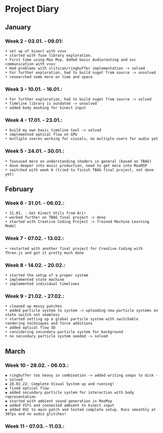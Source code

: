 # Project Diary

## January


### Week 2 - 03.01. - 09.01: 
	• set up of kinect with vvvv 
	• started with fuse library exploration. 
	• First time using Max Msp. Added basic Audiorouting and osc communication with vvvv
	• Had problems with slitscan/ringbuffer implementation -> solved
	• For further exploration, had to build nuget from source -> unsolved
	• researched some more on time and space

### Week 3 - 10.01. - 16.01.: 
	• For further exploration, had to build nuget from source -> solved
	• Timeline library is outdated -> unsolved
	• added body masking for kinect input

### Week 4 - 17.01. - 23.01.: 
	• build my own basic timeline tool -> solved
	• implemented optical flow on GPU
	• mutliple useres working for viusals, no multiple users for audio yet

### Week 5 - 24.01. - 30.01.: 
	• foucused more on understanding shaders in general (based on TBAG)
	• dove deeper into music production, need to get more into MaxMSP
	• switched with week 6 (tried to finish TBAG final project, not done yet)

## February

### Week 6 - 31.01. - 06.02.:
	• 31.01. - Got Kinect Utils from Ari!
	• worked further on TBAG final project -> done
	• started with Creative Coding Project -> Trained Machine Learning Model

### Week 7 - 07.02. - 13.02.:
	• restarted with another final project for Creative Coding with Three.js and got it pretty much done
### Week 8 - 14.02. - 20.02.:
	• started the setup of a proper system
	• implemented state machine
	• implemented individual timelines

### Week 9 - 21.02. - 27.02.:
	• cleaned up messy patches
	• added particle system to system -> uploading new particle systems on state switch not seamless
	• started setting up a global particle system with switchable rendering techniques and force additions
	• added optical flow 3D 
	• considering secundary particle system for background 
	• no secundary particle system needed -> solved

## March 

### Week 10 - 28.02. - 06.03.:
	▪ ringbuffer too heavy in combination -> added writing snaps to disk -> solved
	▪ 28.02.22: Complete Visual System up and running!
	▪ fixed optical flow
	▪ added secundary particle system for interaction with body representation
	▪ started with ambient sound generation in MaxMsp
	▪ added VSTs and connected ambient to kinect input
	▪ added OSC to main patch and tested complete setup. Runs smoothly at 30fps and no audio glitches!
	
### Week 11 - 07.03. - 11.03.: